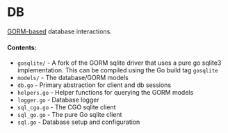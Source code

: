 DB
===

[GORM-based](https://gorm.io/) database interactions.

#### Contents:

 * `gosqlite/` - A fork of the GORM sqlite driver that uses a pure go sqlite3 implementation. This can be compiled using the Go build tag `gosqlite`
 * `models/` - The database/GORM models 
 * `db.go` - Primary abstraction for client and db sessions
 * `helpers.go` - Helper functions for querying the GORM models
 * `logger.go` - Database logger
 * `sql_cgo.go` - The CGO sqlite client
 * `sql_go.go` - The pure Go sqlite client
 * `sql.go` - Database setup and configuration
